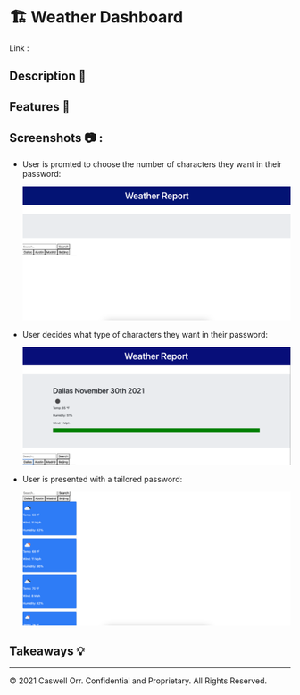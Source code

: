 # 🏗️ Weather Dashboard

Link : 

## Description 📖



## Features 📝



## Screenshots 📷 :

* User is promted to choose the number of characters they want in their password:

  ![alt text](./assets/screenshot1.png)
  
* User decides what type of characters they want in their password:

  ![alt text](./assets/screenshot2.png)

* User is presented with a tailored password:

  ![alt text](./assets/screenshot3.png)
  

## Takeaways 💡

 

----
© 2021 Caswell Orr. Confidential and Proprietary. All Rights Reserved.
